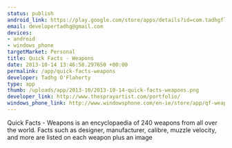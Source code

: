 ```yaml
--- 
status: publish
android_link: https://play.google.com/store/apps/details?id=com.tadhgfla.quickfacts_weapons&hl=en
email: developertadhg@gmail.com
devices: 
- android
- windows_phone
targetMarket: Personal
title: Quick Facts - Weapons
date: 2013-10-14 13:46:58.297650 +00:00
permalink: /app/quick-facts-weapons
developer: Tadhg O'Flaherty
type: app
thumb: /uploads/app/2013-10/2013-10-14-quick-facts-weapons.png
developer_link: http://www.thesprayartist.com/portfolio/
windows_phone_link: http://www.windowsphone.com/en-ie/store/app/qf-weapons/bac07fbf-48d5-4770-96db-1ea5195cc848
---
```


Quick Facts - Weapons is an encyclopaedia of 240 weapons from all over the world.
Facts such as designer, manufacturer, calibre, muzzle velocity, and more are listed on each weapon plus an image
